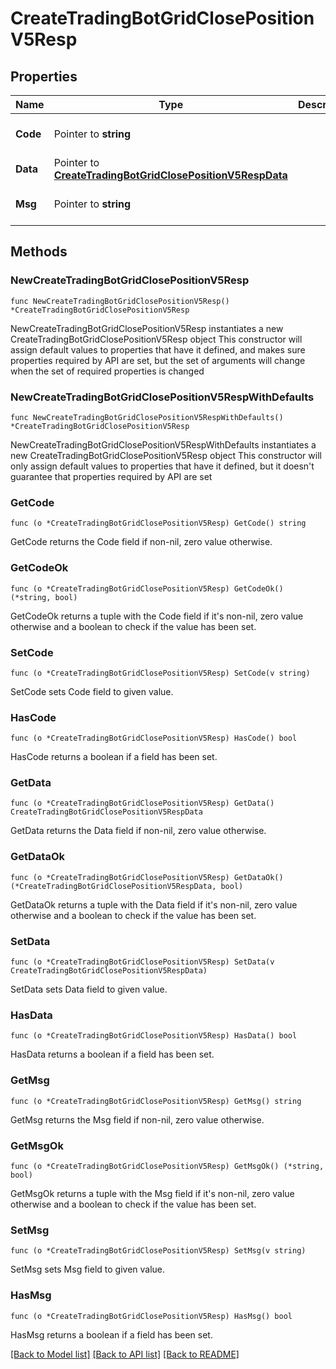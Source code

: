 # CreateTradingBotGridClosePositionV5Resp

## Properties

Name | Type | Description | Notes
------------ | ------------- | ------------- | -------------
**Code** | Pointer to **string** |  | [optional] [default to ""]
**Data** | Pointer to [**CreateTradingBotGridClosePositionV5RespData**](CreateTradingBotGridClosePositionV5RespData.md) |  | [optional] 
**Msg** | Pointer to **string** |  | [optional] [default to ""]

## Methods

### NewCreateTradingBotGridClosePositionV5Resp

`func NewCreateTradingBotGridClosePositionV5Resp() *CreateTradingBotGridClosePositionV5Resp`

NewCreateTradingBotGridClosePositionV5Resp instantiates a new CreateTradingBotGridClosePositionV5Resp object
This constructor will assign default values to properties that have it defined,
and makes sure properties required by API are set, but the set of arguments
will change when the set of required properties is changed

### NewCreateTradingBotGridClosePositionV5RespWithDefaults

`func NewCreateTradingBotGridClosePositionV5RespWithDefaults() *CreateTradingBotGridClosePositionV5Resp`

NewCreateTradingBotGridClosePositionV5RespWithDefaults instantiates a new CreateTradingBotGridClosePositionV5Resp object
This constructor will only assign default values to properties that have it defined,
but it doesn't guarantee that properties required by API are set

### GetCode

`func (o *CreateTradingBotGridClosePositionV5Resp) GetCode() string`

GetCode returns the Code field if non-nil, zero value otherwise.

### GetCodeOk

`func (o *CreateTradingBotGridClosePositionV5Resp) GetCodeOk() (*string, bool)`

GetCodeOk returns a tuple with the Code field if it's non-nil, zero value otherwise
and a boolean to check if the value has been set.

### SetCode

`func (o *CreateTradingBotGridClosePositionV5Resp) SetCode(v string)`

SetCode sets Code field to given value.

### HasCode

`func (o *CreateTradingBotGridClosePositionV5Resp) HasCode() bool`

HasCode returns a boolean if a field has been set.

### GetData

`func (o *CreateTradingBotGridClosePositionV5Resp) GetData() CreateTradingBotGridClosePositionV5RespData`

GetData returns the Data field if non-nil, zero value otherwise.

### GetDataOk

`func (o *CreateTradingBotGridClosePositionV5Resp) GetDataOk() (*CreateTradingBotGridClosePositionV5RespData, bool)`

GetDataOk returns a tuple with the Data field if it's non-nil, zero value otherwise
and a boolean to check if the value has been set.

### SetData

`func (o *CreateTradingBotGridClosePositionV5Resp) SetData(v CreateTradingBotGridClosePositionV5RespData)`

SetData sets Data field to given value.

### HasData

`func (o *CreateTradingBotGridClosePositionV5Resp) HasData() bool`

HasData returns a boolean if a field has been set.

### GetMsg

`func (o *CreateTradingBotGridClosePositionV5Resp) GetMsg() string`

GetMsg returns the Msg field if non-nil, zero value otherwise.

### GetMsgOk

`func (o *CreateTradingBotGridClosePositionV5Resp) GetMsgOk() (*string, bool)`

GetMsgOk returns a tuple with the Msg field if it's non-nil, zero value otherwise
and a boolean to check if the value has been set.

### SetMsg

`func (o *CreateTradingBotGridClosePositionV5Resp) SetMsg(v string)`

SetMsg sets Msg field to given value.

### HasMsg

`func (o *CreateTradingBotGridClosePositionV5Resp) HasMsg() bool`

HasMsg returns a boolean if a field has been set.


[[Back to Model list]](../README.md#documentation-for-models) [[Back to API list]](../README.md#documentation-for-api-endpoints) [[Back to README]](../README.md)


